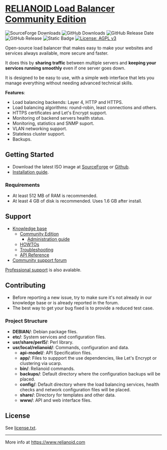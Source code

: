 # [RELIANOID Load Balancer Community Edition](https://www.relianoid.com)

![SourceForge Downloads](https://img.shields.io/sourceforge/dt/relianoid?label=SourceForge%20downloads)
![GitHub Downloads](https://img.shields.io/github/downloads/relianoid/adc-loadbalancer/total?label=GitHub%20downloads)
![GitHub Release Date](https://img.shields.io/github/release-date/relianoid/adc-loadbalancer)
![GitHub Release](https://img.shields.io/github/v/release/relianoid/adc-loadbalancer)
![Static Badge](https://img.shields.io/badge/perl-5.36-blue)
[![License: AGPL v3](https://img.shields.io/badge/License-AGPL%20v3-blue.svg)](https://www.gnu.org/licenses/agpl-3.0)

Open-source load balancer that makes easy to make your websites and services always available, more secure and faster.

It does this by **sharing traffic** between multiple servers and **keeping your services running smoothly** even if one server goes down.

It is designed to be easy to use, with a simple web interface that lets you manage everything without needing advanced technical skills.

**Features**:

- Load balancing backends: Layer 4, HTTP and HTTPS.
- Load balancing algorithms: round-robin, least connections and others.
- HTTPS certificates and Let's Encrypt support.
- Monitoring of backend servers health status.
- Monitoring, statistics and SNMP suport.
- VLAN networking support.
- Stateless cluster support.
- Backups.

## Getting Started

- Download the latest ISO image at [SourceForge](https://sourceforge.net/projects/relianoid/files/latest/download) or [Github](https://github.com/relianoid/adc-loadbalancer/releases/latest).
- [Installation guide](https://www.relianoid.com/resources/knowledge-base/community-edition-v7-administration-guide/ce-v7-installation/).


### Requirements

- At least 512 MB of RAM is recommended.
- At least 4 GB of disk is recommended. Uses 1.6 GB after install.


## Support

- [Knowledge base](https://www.relianoid.com/resources/knowledge-base/)
  - [Community Edition](https://www.relianoid.com/resources/knowledge-base/community-edition/)
    - [Administration guide](https://www.relianoid.com/resources/knowledge-base/community-edition-v7-administration-guide/)
  - [HOWTOs](https://www.relianoid.com/resources/knowledge-base/howtos/)
  - [Troubleshooting](https://www.relianoid.com/resources/knowledge-base/troubleshooting/)
  - [API Reference](https://www.relianoid.com/apidoc/v4.0/)
- [Community support forum](https://www.relianoid.com/community/support/)

[Professional support](https://www.relianoid.com/services/support/) is also avalable.


## Contributing

- Before reporting a new issue, try to make sure it's not already in our knowledge base or is already reported in the forum.
- The best way to get your bug fixed is to provide a reduced test case.

### Project Structure

- **DEBIAN/**: Debian package files.
- **etc/**: System services and configuration files.
- **usr/share/perl5/**: Perl library.
- **usr/local/relianoid/**: Commands, configuration and data.
  - **api-model/**: API Specification files.
  - **app/**: Files to suppport the use dependencies, like Let's Encrypt or clustering via ucarp.
  - **bin/**: Relianoid commands.
  - **backups/**: Default directory where the configuration backups will be placed.
  - **config/**: Default directory where the load balancing services, health checks and network configuration files will be placed.
  - **share/**: Directory for templates and other data.
  - **www/**: API and web interface files.


## License

See [license.txt](https://github.com/relianoid/adc-loadbalancer/blob/master/usr/local/relianoid/license.txt).


---


More info at https://www.relianoid.com
